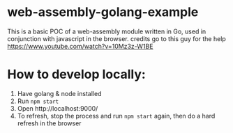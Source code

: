 # web-assembly-golang-example

This is a basic POC of a web-assembly module written in Go, used in conjunction with javascript in the browser.
credits go to this guy for the help https://www.youtube.com/watch?v=10Mz3z-W1BE

# How to develop locally:

1. Have golang & node installed
2. Run `npm start`
3. Open http://localhost:9000/
4. To refresh, stop the process and run `npm start` again, then do a hard refresh in the browser
